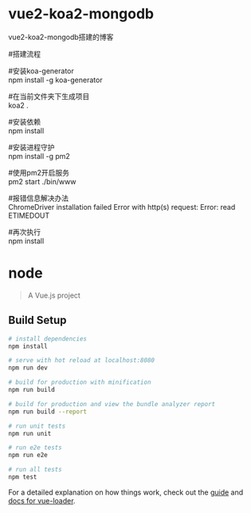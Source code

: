# vue2-koa2-mongodb
vue2-koa2-mongodb搭建的博客

#搭建流程<br>

#安装koa-generator<br>
npm install -g koa-generator

#在当前文件夹下生成项目<br>
koa2 .

#安装依赖<br>
npm install

#安装进程守护<br>
npm install -g pm2

#使用pm2开启服务<br>
pm2 start ./bin/www

#报错信息解决办法<br>
ChromeDriver installation failed Error with http(s) request: Error: read ETIMEDOUT

#再次执行<br>
npm install


# node

> A Vue.js project

## Build Setup

``` bash
# install dependencies
npm install

# serve with hot reload at localhost:8080
npm run dev

# build for production with minification
npm run build

# build for production and view the bundle analyzer report
npm run build --report

# run unit tests
npm run unit

# run e2e tests
npm run e2e

# run all tests
npm test
```

For a detailed explanation on how things work, check out the [guide](http://vuejs-templates.github.io/webpack/) and [docs for vue-loader](http://vuejs.github.io/vue-loader).
